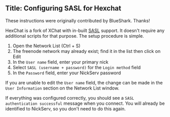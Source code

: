 Title: Configuring SASL for Hexchat
---
These instructions were originally contributed by BlueShark. Thanks!

HexChat is a fork of XChat with in-built [SASL](/kb/answer/sasl) support. It doesn't require any additional scripts for that purpose. The setup procedure is simple.

1. Open the Network List (Ctrl + S)
2. The freenode network may already exist; find it in the list then click on Edit
3. In the `User name` field, enter your primary nick
4. Select `SASL (username + password)` for the `Login method` field
5. In the `Password` field, enter your NickServ password

If you are unable to edit the `User name` field, the change can be made in the `User Information` section on the Network List window.

If everything was configured correctly, you should see a `SASL authentication successful` message when you connect. You will already be identified to NickServ, so you don't need to do this again.
